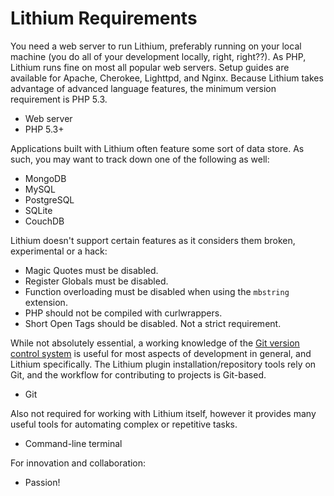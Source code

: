 # Lithium Requirements

You need a web server to run Lithium, preferably running on your local machine (you do all of your development locally, right, right??). As PHP, Lithium runs fine on most all popular web servers. Setup guides are available for Apache, Cherokee, Lighttpd, and Nginx. Because Lithium takes advantage of advanced language features, the minimum version requirement is PHP 5.3.

 * Web server
 * PHP 5.3+

Applications built with Lithium often feature some sort of data store. As such, you may want to track down one of the following as well:

 * MongoDB
 * MySQL
 * PostgreSQL
 * SQLite
 * CouchDB

Lithium doesn't support certain features as it considers them broken, experimental or a hack:

 * Magic Quotes must be disabled.
 * Register Globals must be disabled.
 * Function overloading must be disabled when using the `mbstring` extension.
 * PHP should not be compiled with curlwrappers.
 * Short Open Tags should be disabled. Not a strict requirement.

While not absolutely essential, a working knowledge of the [Git version control system](http://git-scm.com/) is useful for most aspects of development in general, and Lithium specifically. The Lithium plugin installation/repository tools rely on Git, and the workflow for contributing to projects is Git-based.

 * Git

Also not required for working with Lithium itself, however it provides many useful tools for automating complex or repetitive tasks.

 * Command-line terminal

For innovation and collaboration:

 * Passion!
